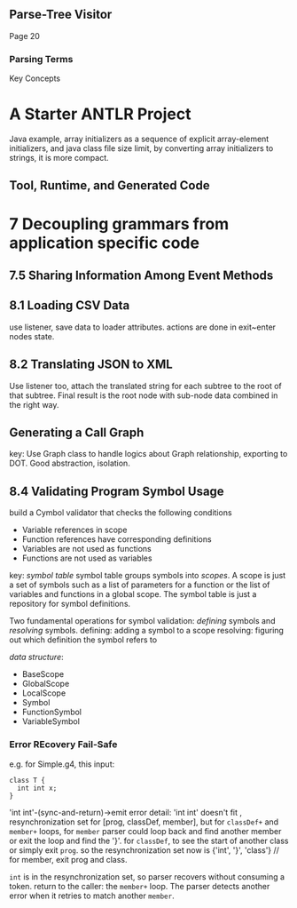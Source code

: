 ## Parse-Tree Visitor
Page 20

### Parsing Terms
Key Concepts

# A Starter ANTLR Project
Java example, array initializers as a sequence of explicit array-element initializers,
and java class file size limit, by converting array initializers to strings, it is
more compact.

## Tool, Runtime, and Generated Code


# 7 Decoupling grammars from application specific code

## 7.5 Sharing Information Among Event Methods

## 8.1 Loading CSV Data
use listener, save data to loader attributes. actions are done in exit~enter nodes state.

## 8.2 Translating JSON to XML
Use listener too, attach the translated string for each subtree to the root of that subtree. Final result is the root node with sub-node data combined in the right way.

## Generating a Call Graph
key: Use Graph class to handle logics about Graph relationship, exporting to DOT. Good abstraction, isolation.


## 8.4 Validating Program Symbol Usage
build a Cymbol validator that checks the following conditions
- Variable references in scope
- Function references have corresponding definitions
- Variables are not used as functions
- Functions are not used as variables

key: *symbol table*
symbol table groups symbols into *scopes*. A scope is just a set of symbols such as a list of parameters for a function or the list of variables and functions in a global scope.
The symbol table is just a repository for symbol definitions.

Two fundamental operations for symbol validation: *defining* symbols and *resolving* symbols.
defining: adding a symbol to a scope
resolving: figuring out which definition the symbol refers to

*data structure*:
- BaseScope
- GlobalScope
- LocalScope
- Symbol
- FunctionSymbol
- VariableSymbol


### Error REcovery Fail-Safe
e.g. for Simple.g4, this input:
```
class T {
  int int x;
}
```

'int int'-(sync-and-return)->emit error
detail:
'int int' doesn't fit , resynchronization set for [prog, classDef, member], but for `classDef+` and `member+` loops,
for `member` parser could loop back and find another member or exit the loop and find the '}'.
for `classDef`, to see the start of another class or simply exit `prog`.
so the resynchronization set now is {'int', '}', 'class'} // for member, exit prog and class.

`int` is in the resynchronization set, so parser recovers without consuming a token.
return to the caller: the `member+` loop. The parser detects another error when it retries to match
another `member`.

